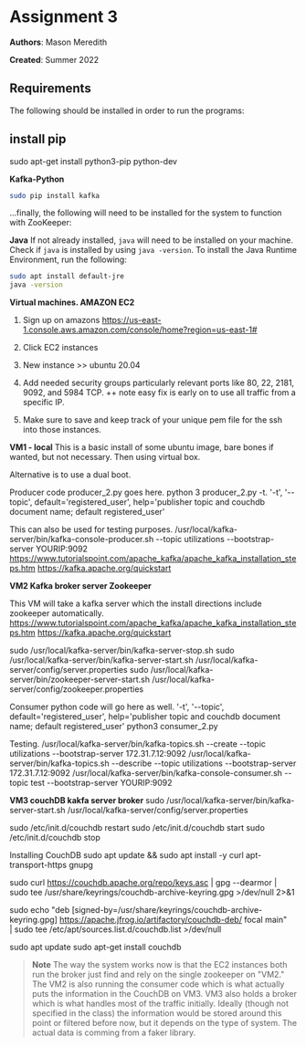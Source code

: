 # Assignment 3

**Authors**: Mason Meredith

**Created**: Summer 2022

## Requirements
The following should be installed in order to run the programs:

## install pip 
sudo apt-get install python3-pip python-dev

**Kafka-Python**
```bash
sudo pip install kafka
```
...finally, the following will need to be installed for the system to function with ZooKeeper:

**Java**
If not already installed, `java` will need to be installed on your machine. Check if `java` is installed by using `java -version`. To install the Java Runtime Environment, run the following:
```bash
sudo apt install default-jre
java -version
```

**Virtual machines. AMAZON EC2**
1. Sign up on amazons https://us-east-1.console.aws.amazon.com/console/home?region=us-east-1#

2. Click EC2 instances 

3. New instance >> ubuntu 20.04

4. Add needed security groups particularly relevant ports like 80, 22, 2181, 9092, and 5984 TCP.
++ note easy fix is early on to use all traffic from a specific IP.

5. Make sure to save and keep track of your unique pem file for the ssh into those instances.

**VM1 - local**
This is a basic install of some ubuntu image, bare bones if wanted, but not necessary. 
Then using virtual box. 

Alternative is to use a dual boot. 

Producer code producer_2.py goes here. 
python 3 producer_2.py -t. 
'-t', '--topic', default='registered_user', help='publisher topic and couchdb document name; default registered_user'

This can also be used for testing purposes. 
/usr/local/kafka-server/bin/kafka-console-producer.sh --topic utilizations --bootstrap-server  YOURIP:9092
https://www.tutorialspoint.com/apache_kafka/apache_kafka_installation_steps.htm
https://kafka.apache.org/quickstart

**VM2 Kafka broker server  Zookeeper** 

This VM will take a kafka server which the install directions include zookeeper automatically. 
https://www.tutorialspoint.com/apache_kafka/apache_kafka_installation_steps.htm
https://kafka.apache.org/quickstart

sudo /usr/local/kafka-server/bin/kafka-server-stop.sh
sudo /usr/local/kafka-server/bin/kafka-server-start.sh  /usr/local/kafka-server/config/server.properties
sudo /usr/local/kafka-server/bin/zookeeper-server-start.sh  /usr/local/kafka-server/config/zookeeper.properties

Consumer python code will go here as well. 
'-t', '--topic', default='registered_user', help='publisher topic and couchdb document name; default registered_user'
python3 consumer_2.py 

Testing.
/usr/local/kafka-server/bin/kafka-topics.sh --create --topic utilizations --bootstrap-server 172.31.7.12:9092 
/usr/local/kafka-server/bin/kafka-topics.sh --describe --topic utilizations --bootstrap-server 172.31.7.12:9092
/usr/local/kafka-server/bin/kafka-console-consumer.sh --topic test --bootstrap-server YOURIP:9092

**VM3 couchDB  kakfa server broker**
sudo /usr/local/kafka-server/bin/kafka-server-start.sh  /usr/local/kafka-server/config/server.properties

sudo /etc/init.d/couchdb restart
sudo /etc/init.d/couchdb start
sudo /etc/init.d/couchdb stop

Installing CouchDB
sudo apt update && sudo apt install -y curl apt-transport-https gnupg

sudo curl https://couchdb.apache.org/repo/keys.asc | gpg --dearmor | sudo tee /usr/share/keyrings/couchdb-archive-keyring.gpg >/dev/null 2>&1

sudo echo "deb [signed-by=/usr/share/keyrings/couchdb-archive-keyring.gpg] https://apache.jfrog.io/artifactory/couchdb-deb/ focal main" \
    | sudo tee /etc/apt/sources.list.d/couchdb.list >/dev/null

sudo apt update
sudo apt-get install couchdb
 


> **Note**
> The way the system works now is that the EC2 instances both run the broker just find and rely on the single zookeeper on "VM2." The VM2 is also running the consumer code which is what actually puts the information in the CouchDB on VM3. VM3 also holds a broker which is what handles most of the traffic initially. Ideally (though not specified in the class) the information would be stored around this point or filtered before now, but it depends on the type of system. The actual data is comming from a faker library. 